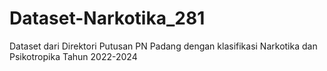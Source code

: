 # Dataset-Narkotika_281
Dataset dari Direktori Putusan PN Padang dengan klasifikasi Narkotika dan Psikotropika Tahun 2022-2024 
